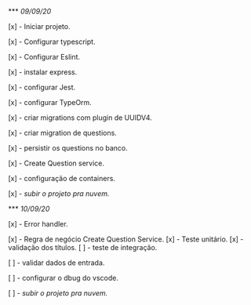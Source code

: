 *** *09/09/20*

[x] - Iniciar projeto.

[x] - Configurar typescript.

[x] - Configurar Eslint.

[x] - instalar express.

[x] - configurar Jest.

[x] - configurar TypeOrm.

[x] - criar migrations com plugin de UUIDV4.

[x] - criar migration de questions.

[x] - persistir os questions no banco.

[x] - Create Question service.

[x] - configuração de containers.

[x] - *subir o projeto pra nuvem.*


*** *10/09/20*

[x] - Error handler.

[x] - Regra de negócio Create Question Service.
    [x] - Teste unitário.
    [x] - validação dos títulos.
    [ ] - teste de integração.

[ ] - validar dados de entrada.

[ ] - configurar o dbug do vscode.

[ ] - *subir o projeto pra nuvem.*
